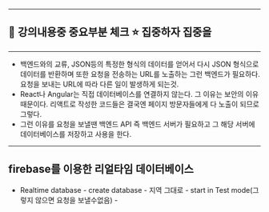 -----------------------------------------------------------------------------------------
📌 강의내용중 중요부분 체크
⭐️ 집중하자 집중을
 -----------------------------------------------------------------------------------------
 -----------------------------------------------------------------------------------------
 - 백엔드와의 교류, JSON등의 특정한 형식의 데이터를 얻어서 다시 JSON 형식으로 데이터를 반환하며 또한 요청을 전송하는 URL를 노출하는 그런 백엔드가 필요하다. 요청을 보내는 URL에 따라 다른 일이 발생하게 되는것.
 - React나 Angular는 직접 데이터베이스를 연결하지 않는다. 그 이유는 보안의 이유때문이다. 리액트로 작성한 코드들은 결국엔 페이지 방문자들에게 다 노출이 되므로 그렇다. 
 - 그런 이유를 요청을 보낼땐 백엔드 API 즉 백엔드 서버가 필요하고 그 해당 서버에 데이터베이스를 저장하고 사용을 한다.
 ---
 ## firebase를 이용한 리얼타임 데이터베이스
 - Realtime database - create database - 지역 그대로 - start in Test mode(그렇지 않으면 요청을 보낼수없음) -  
